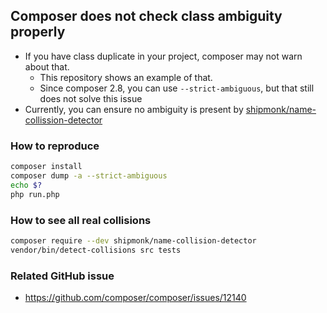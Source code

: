 ## Composer does not check class ambiguity properly
- If you have class duplicate in your project, composer may not warn about that.
  - This repository shows an example of that.
  - Since composer 2.8, you can use `--strict-ambiguous`, but that still does not solve this issue
- Currently, you can ensure no ambiguity is present by [shipmonk/name-collission-detector](https://github.com/shipmonk-rnd/name-collision-detector)

### How to reproduce
```sh
composer install
composer dump -a --strict-ambiguous
echo $?
php run.php
```

### How to see all real collisions
```sh
composer require --dev shipmonk/name-collision-detector
vendor/bin/detect-collisions src tests
```

### Related GitHub issue
- https://github.com/composer/composer/issues/12140
